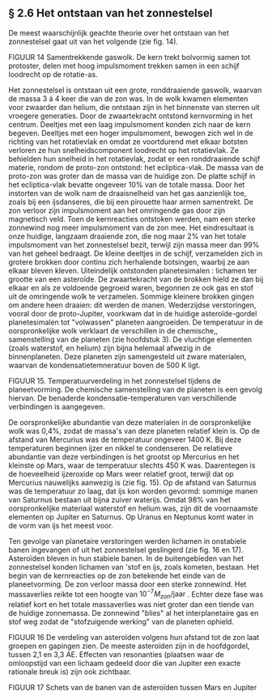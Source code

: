 ## § 2.6 Het ontstaan van het zonnestelsel
De meest waarschijnlijk geachte theorie over het ontstaan van het zonnestelsel gaat uit van het volgende (zie fig. 14).

FIGUUR 14 Samentrekkende gaswolk. De kern trekt bolvormig samen tot protoster, delen met hoog impulsmoment trekken samen in een schijf loodrecht op de rotatie-as.


Het zonnestelsel is ontstaan uit een grote, ronddraaiende gaswolk, waarvan de massa 3 á 4 keer die van de zon was. In de wolk kwamen elementen voor zwaarder dan helium, die ontstaan zijn in het binnenste van sterren uit vroegere generaties. Door de zwaartekracht ontstond kernvorming in het centrum.
Deeltjes met een laag impulsmoment konden zich naar de kern begeven. Deeltjes met een hoger impulsmoment, bewogen zich wel in de richting van het rotatievlak en omdat ze voortdurend met elkaar botsten verloren ze hun snelheidscomponent loodrecht op het rotatievlak. Ze behielden hun snelheid in het rotatievlak, zodat er een ronddraaiende schijf materie, rondom de proto-zon ontstond: het ecliptica-vlak.
De massa van de proto-zon was groter dan de massa van de huidige zon. De platte schijf in het ecliptica-vlak bevatte ongeveer 10% van de totale massa. Door het instorten van de wolk nam de draaisnelheid van het gas aanzienlijk toe, zoals bij een ijsdanseres, die bij een pirouette haar armen samentrekt. De zon verloor zijn impulsmoment aan het omringende gas door zijn magnetisch veld. Toen de kernreacties ontstoken werden, nam een sterke zonnewind nog meer impulsmoment van de zon mee. Het eindresultaat is onze huidige, langzaam draaiende zon, die nog maar 2% van het totale impulsmoment van het zonnestelsel bezit, terwijl zijn massa meer dan 99% van het geheel bedraagt.
De kleine deeltjes in de schijf, verzamelden zich in grotere brokken door continu zich herhalende botsingen, waarbij ze aan elkaar bleven kleven.
Uiteindelijk ontstonden planetesimalen : lichamen ter grootte van een asteroïde. De zwaartekracht van de brokken hield ze dan bij elkaar en als ze voldoende gegroeid waren, begonnen ze ook gas en stof uit de omringende wolk te verzamelen. Sommige kleinere brokken gingen om andere heen draaien: dit werden de manen. Wederzijdse verstoringen, vooral door de proto-Jupiter, voorkwam dat in de huidige asteroïde-gordel planetesimalen tot "volwassen" planeten aangroeiden.
De temperatuur in de oorspronkelijke wolk verklaart de verschillen in de chemische,, samenstelling van de planeten (zie hoofdstuk 3). De vluchtige elementen (zoals waterstof, en helium) zijn bijna helemaal afwezig in de binnenplaneten. Deze planeten zijn samengesteld uit zware materialen, waarvan de kondensatietemneratuur boven de 500 K ligt.


FIGUUR 15. Temperatuurverdeling in het zonnestelsel tijdens de planeetvorming. De chemische samenstelling van de planeten is een gevolg hiervan. De benaderde kondensatie-temperaturen van verschillende verbindingen is aangegeven.

De oorspronkelijke abundantie van deze materialen in de oorspronkelijke wolk was 0,4%, zodat de massa's van deze planeten relatief klein is.
Op de afstand van Mercurius was de temperatuur ongeveer 1400 K. Bij deze temperaturen beginnen ijzer en nikkel te condenseren. De relatieve abundantie van deze verbindingen is het grootst op Mercurius en het kleinste op Mars, waar de temperatuur slechts 450 K was. Daarentegen is de hoeveelheid ijzeroxide op Mars weer relatief groot, terwijl dat op Mercurius nauwelijks aanwezig is (zie fig. 15).
Op de afstand van Saturnus was de temperatuur zo laag, dat ijs kon worden gevormd: sommige manen van Saturnus bestaan uit bijna zuiver waterijs. Omdat 98% van het oorspronkelijke materiaal waterstof en helium was, zijn dit de voornaamste elementen op Jupiter en Saturnus. Op Uranus en Neptunus komt water in de vorm van ijs het meest voor.

Ten gevolge van planetaire verstoringen werden lichamen in onstabiele banen ingevangen of uit het zonnestelsel geslingerd (zie fig. 16 en 17). Asteroïden bleven in hun stabiele banen. In de buitengebieden van het zonnestelsel konden lichamen van 'stof en ijs, zoals kometen, bestaan.
Het begin van de kernreacties op de zon betekende het einde van de planeetvorming. De zon verloor massa door een sterke zonnewind. Het massaverlies reikte tot een hoogte van $10^{-7}M_{\text{zon}}/\text{jaar}$ . Echter deze fase was relatief kort en het totale massaverlies was niet groter dan een tiende van de huidige zonnemassa. De zonnewind "blies" al het interplanetaire gas en stof weg zodat de "stofzuigende werking" van de planeten ophield.


FIGUUR 16 De verdeling van asteroïden volgens hun afstand tot de zon laat groepen en gapingen zien. De meeste asteroïden zijn in de hoofdgordel, tussen 2,1 en 3,3 AE. Effecten van resonanties (plaatsen waar de omloopstijd van een lichaam gedeeld door die van Jupiter een exacte rationale breuk is) zijn ook zichtbaar.

FIGUUR 17 Schets van de banen van de asteroïden tussen Mars en Jupiter